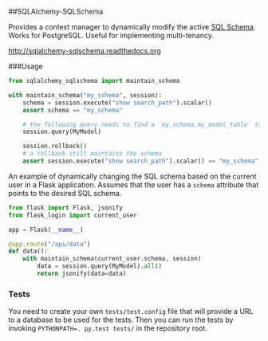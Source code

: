 ##SQLAlchemy-SQLSchema

Provides a context manager to dynamically modify the active
[SQL Schema](http://www.postgresql.org/docs/9.4/static/ddl-schemas.html#DDL-SCHEMAS-PATH).
Works for PostgreSQL. Useful for implementing multi-tenancy.

http://sqlalchemy-sqlschema.readthedocs.org

###Usage

```python
from sqlalchemy_sqlschema import maintain_schema

with maintain_schema("my_schema", session):
    schema = session.execute("show search_path").scalar()
    assert schema == "my_schema"

    # the following query needs to find a `my_schema.my_model_table` table
    session.query(MyModel) 

    session.rollback()
    # a rollback still maintains the schema
    assert session.execute("show search_path").scalar() == "my_schema"
```

An example of dynamically changing the SQL schema based on the current user in
a Flask application. Assumes that the user has a `schema` attribute that points
to the desired SQL schema.

```python
from flask import Flask, jsonify
from flask_login import current_user

app = Flask(__name__)

@app.route("/api/data")
def data():
    with maintain_schema(current_user.schema, session)
        data = session.query(MyModel).all()
        return jsonify(data=data)
```


### Tests

You need to create your own `tests/test.config` file that will provide a URL to
a database to be used for the tests. Then you can run the tests by invoking
`PYTHONPATH=. py.test tests/` in the repository root.
